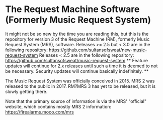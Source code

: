 # The Request Machine Software (Formerly Music Request System)
It might not be so new by the time you are reading this, but this is the repository for version 3 of the Request Machine (RM), formerly Music Request System (MRS), software.
Releases >= 2.5 but < 3.0 are in the following repository: https://github.com/sultansofsweat/new-music-request-system
Releases < 2.5 are in the following repository: https://github.com/sultansofsweat/music-request-system
** Feature updates will continue for 2.x releases until such a time it is deemed to not be necessary. Security updates will continue basically indefinitely. **

The Music Request System was officially conceived in 2015. MRS 2 was released to the public in 2017. RM?MRS 3 has yet to be released, but it is slowly getting there.

Note that the primary source of information is via the MRS' "official" website, which contains mostly MRS 2 information: https://firealarms.mooo.com/mrs
